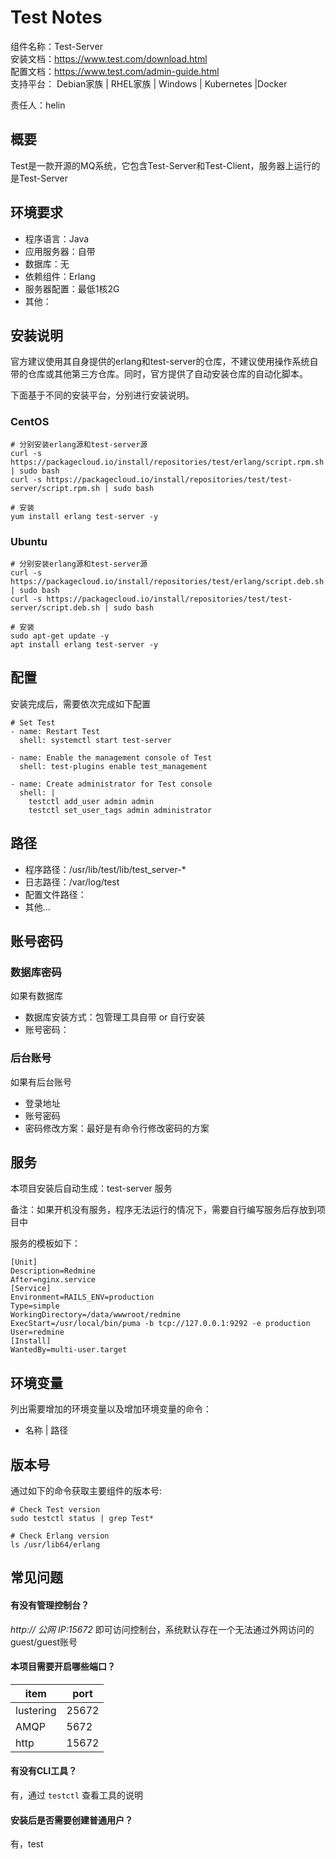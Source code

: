 # Test Notes

组件名称：Test-Server  
安装文档：https://www.test.com/download.html  
配置文档：https://www.test.com/admin-guide.html  
支持平台： Debian家族 | RHEL家族 | Windows | Kubernetes |Docker  

责任人：helin

## 概要

Test是一款开源的MQ系统，它包含Test-Server和Test-Client，服务器上运行的是Test-Server

## 环境要求

* 程序语言：Java 
* 应用服务器：自带
* 数据库：无
* 依赖组件：Erlang
* 服务器配置：最低1核2G
* 其他：

## 安装说明

官方建议使用其自身提供的erlang和test-server的仓库，不建议使用操作系统自带的仓库或其他第三方仓库。同时，官方提供了自动安装仓库的自动化脚本。

下面基于不同的安装平台，分别进行安装说明。

### CentOS

```shell
# 分别安装erlang源和test-server源
curl -s https://packagecloud.io/install/repositories/test/erlang/script.rpm.sh | sudo bash
curl -s https://packagecloud.io/install/repositories/test/test-server/script.rpm.sh | sudo bash

# 安装
yum install erlang test-server -y
```

### Ubuntu

```shell
# 分别安装erlang源和test-server源
curl -s https://packagecloud.io/install/repositories/test/erlang/script.deb.sh | sudo bash
curl -s https://packagecloud.io/install/repositories/test/test-server/script.deb.sh | sudo bash

# 安装
sudo apt-get update -y
apt install erlang test-server -y
```

## 配置

安装完成后，需要依次完成如下配置

```shell
# Set Test
- name: Restart Test
  shell: systemctl start test-server

- name: Enable the management console of Test
  shell: test-plugins enable test_management

- name: Create administrator for Test console
  shell: |
    testctl add_user admin admin
    testctl set_user_tags admin administrator
```

## 路径

* 程序路径：/usr/lib/test/lib/test_server-*
* 日志路径：/var/log/test  
* 配置文件路径：  
* 其他...

## 账号密码

### 数据库密码

如果有数据库

* 数据库安装方式：包管理工具自带 or 自行安装
* 账号密码：

### 后台账号

如果有后台账号

* 登录地址
* 账号密码
* 密码修改方案：最好是有命令行修改密码的方案


## 服务

本项目安装后自动生成：test-server 服务

备注：如果开机没有服务，程序无法运行的情况下，需要自行编写服务后存放到项目中

服务的模板如下：

```
[Unit]
Description=Redmine
After=nginx.service
[Service]
Environment=RAILS_ENV=production
Type=simple
WorkingDirectory=/data/wwwroot/redmine
ExecStart=/usr/local/bin/puma -b tcp://127.0.0.1:9292 -e production 
User=redmine
[Install]
WantedBy=multi-user.target
```

## 环境变量

列出需要增加的环境变量以及增加环境变量的命令：

* 名称 | 路径

## 版本号

通过如下的命令获取主要组件的版本号: 

```
# Check Test version
sudo testctl status | grep Test*

# Check Erlang version
ls /usr/lib64/erlang
```

## 常见问题

#### 有没有管理控制台？

*http:// 公网 IP:15672* 即可访问控制台，系统默认存在一个无法通过外网访问的guest/guest账号

#### 本项目需要开启哪些端口？

| item      | port  |
| --------- | ----- |
| lustering | 25672 |
| AMQP      | 5672  |
| http      | 15672 |

#### 有没有CLI工具？

有，通过 `testctl` 查看工具的说明

#### 安装后是否需要创建普通用户？

有，test

